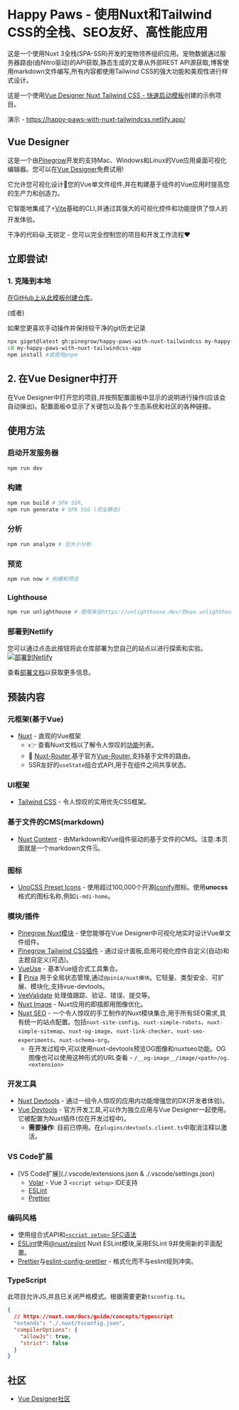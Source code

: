 # Happy Paws - 使用Nuxt和Tailwind CSS的全栈、SEO友好、高性能应用

这是一个使用Nuxt 3全栈(SPA-SSR)开发的宠物领养组织应用。宠物数据通过服务器路由(由Nitro驱动)的API获取,静态生成的文章从外部REST API源获取,博客使用markdown文件编写,所有内容都使用Tailwind CSS的强大功能和美观性进行样式设计。

这是一个使用[Vue Designer Nuxt Tailwind CSS - 快速启动模板](https://github.com/pinegrow/pg-nuxt-tailwindcss)创建的示例项目。

演示 - https://happy-paws-with-nuxt-tailwindcss.netlify.app/

## Vue Designer

这是一个由[Pinegrow](https://pinegrow.com/)开发的支持Mac、Windows和Linux的Vue应用桌面可视化编辑器。您可以在[Vue Designer](https://maki_he.com)免费试用!

它允许您可视化设计🎨您的Vue单文件组件,并在构建基于组件的Vue应用时提高您的生产力和创造力。

它智能地集成了⚡️[Vite](https://vitejs.dev/)基础的CLI,并通过其强大的可视化控件和功能提供了惊人的开发体验。

干净的代码😃,无锁定 - 您可以完全控制您的项目和开发工作流程❤️

## 立即尝试!

### 1. 克隆到本地

[在GitHub上从此模板创建仓库](https://github.com/GitDjAr/seo-nuxt-new/generate)。

(或者)

如果您更喜欢手动操作并保持较干净的git历史记录

```bash
npx giget@latest gh:pinegrow/happy-paws-with-nuxt-tailwindcss my-happy-paws-with-nuxt-tailwindcss-app #项目名称
cd my-happy-paws-with-nuxt-tailwindcss-app
npm install #或使用pnpm
```

## 2. 在Vue Designer中打开

在Vue Designer中打开您的项目,并按照配置面板中显示的说明进行操作(应该会自动弹出)。配置面板⚙️显示了关键包以及各个生态系统和社区的各种链接。

## 使用方法

### 启动开发服务器

```bash
npm run dev
```

### 构建

```bash
npm run build # SPA SSR,
npm run generate # SPA SSG (完全静态)
```

### 分析

```bash
npm run analyze # 包大小分析
```

### 预览

```bash
npm run now # 构建和预览
```

### Lighthouse

```bash
npm run unlighthouse # 使用来自https://unlighthouse.dev/的npx unlighthouse对整个站点(所有页面)运行lighthouse
```

### 部署到Netlify

您可以通过点击此按钮将此仓库部署为您自己的站点以进行探索和实验。
[![部署到Netlify](https://www.netlify.com/img/deploy/button.svg)](https://app.netlify.com/start/deploy?repository=https://github.com/GitDjAr/seo-nuxt-new)

查看[部署文档](https://nuxt.com/docs/getting-started/deployment)以获取更多信息。

## 预装内容

### 元框架(基于Vue)

- [Nuxt](https://nuxt.com/) - 直观的Vue框架
  - 👉 查看Nuxt文档以了解令人惊叹的[功能](https://nuxt.com/docs/getting-started/introduction)列表。
  - 🚦 [Nuxt-Router](https://nuxt.com/docs/getting-started/routing),基于官方[Vue-Router](https://vuejs.org/guide/introduction.html),支持基于文件的路由。
  - SSR友好的`useState`组合式API,用于在组件之间共享状态。

### UI框架

- [Tailwind CSS](https://tailwindcss.com/docs/guides/nuxtjs#3) - 令人惊叹的实用优先CSS框架。

### 基于文件的CMS(markdown)

- [Nuxt Content](https://github.com/nuxt/content) - 由Markdown和Vue组件驱动的基于文件的CMS。注意:本页面就是一个markdown文件🗒。

### 图标

- [UnoCSS Preset Icons](https://github.com/unocss/unocss/tree/main/packages/preset-icons/) - 使用超过100,000个开源[Iconify](https://iconify.design/)图标。使用**unocss**格式的图标名称,例如`i-mdi-home`。

### 模块/插件

- [Pinegrow Nuxt模块](https://www.npmjs.com/package/@pinegrow/nuxt-module) - 使您能够在Vue Designer中可视化地实时设计Vue单文件组件。
- [Pinegrow Tailwind CSS插件](https://www.npmjs.com/package/@pinegrow/tailwindcss-plugin) - 通过设计面板,启用可视化控件自定义(自动)和主题自定义(可选)。
- [VueUse](https://vueuse.org/) - 基本Vue组合式工具集合。
- 🍍 [Pinia](https://pinia.vuejs.org/ssr/nuxt.html) 用于全局状态管理,通过`@pinia/nuxt模块`。它轻量、类型安全、可扩展、模块化,支持vue-devtools。
- [VeeValidate](https://vee-validate.logaretm.com/v4/integrations/nuxt/) 处理值跟踪、验证、错误、提交等。
- [Nuxt Image](https://image.nuxt.com/) - Nuxt应用的即插即用图像优化。
- [Nuxt SEO](https://nuxtseo.com/) - 一个令人惊叹的手工制作的Nuxt模块集合,用于所有SEO需求,具有统一的站点配置。包括`nuxt-site-config`、`nuxt-simple-robots`、`nuxt-simple-sitemap`、`nuxt-og-image`、`nuxt-link-checker`、`nuxt-seo-experiments`、`nuxt-schema-org`。
  - 在开发过程中,可以使用nuxt-devtools预览OG图像和nuxtseo功能。OG图像也可以使用这种形式的URL查看 - `/__og-image__/image/<path>/og.<extension>`

### 开发工具

- [Nuxt Devtools](https://devtools.nuxtjs.org) - 通过一组令人惊叹的应用内功能增强您的DX(开发者体验)。
- [Vue Devtools](https://devtools.vuejs.org/guide/installation.html#standalone) - 官方开发工具,可以作为独立应用与Vue Designer一起使用。它被配置为Nuxt插件(仅在开发过程中)。
  - **需要操作**: 目前已停用。在`plugins/devtools.client.ts`中取消注释以激活。

### VS Code扩展

- [VS Code扩展](./.vscode/extensions.json & ./.vscode/settings.json)
  - [Volar](https://marketplace.visualstudio.com/items?itemName=Vue.volar) - Vue 3 `<script setup>` IDE支持
  - [ESLint](https://marketplace.visualstudio.com/items?itemName=dbaeumer.vscode-eslint)
  - [Prettier](https://marketplace.visualstudio.com/items?itemName=esbenp.prettier-vscode)

### 编码风格

- 使用组合式API和[`<script setup>` SFC语法](https://vuejs.org/guide/scaling-up/sfc.html)
- [ESLint](https://eslint.org)使用[@nuxt/eslint](https://eslint.nuxt.com/packages/module) Nuxt ESLint模块,采用ESLint 9并使用新的平面配置。
- [Prettier](https://prettier.io)与[eslint-config-prettier](https://github.com/prettier/eslint-config-prettier) - 格式化而不与eslint规则冲突。

### TypeScript

此项目允许JS,并且已关闭严格模式。根据需要更新`tsconfig.ts`。

```json
{
  // https://nuxt.com/docs/guide/concepts/typescript
  "extends": "./.nuxt/tsconfig.json",
  "compilerOptions": {
    "allowJs": true,
    "strict": false
  }
}
```

## 社区

- [Vue Designer社区](https://space.bilibili.com/43090668?spm_id_from=..0.0)
